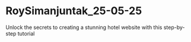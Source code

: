 # RoySimanjuntak_25-05-25
Unlock the secrets to creating a stunning hotel website with this step-by-step tutorial
